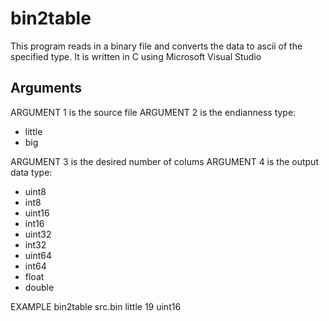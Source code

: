 # bin2table
This program reads in a binary file and converts the data to ascii of the specified type.
It is written in C using Microsoft Visual Studio

## Arguments
ARGUMENT 1 is the source file
ARGUMENT 2 is the endianness type:
- little
- big

ARGUMENT 3 is the desired number of colums
ARGUMENT 4 is the output data type:
- uint8
- int8
- uint16
- int16
- uint32
- int32
- uint64
- int64
- float
- double

EXAMPLE
bin2table src.bin little 19 uint16
